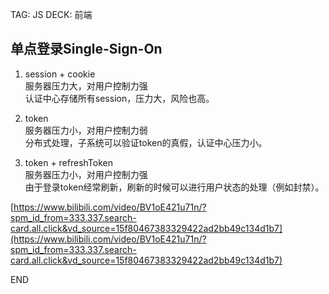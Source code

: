 TAG: JS
DECK: 前端

## 单点登录Single-Sign-On
1. session + cookie  
服务器压力大，对用户控制力强  
认证中心存储所有session，压力大，风险也高。  
  
2. token  
服务器压力小，对用户控制力弱  
分布式处理，子系统可以验证token的真假，认证中心压力小。  
  
3. token + refreshToken  
服务器压力小，对用户控制力强  
由于登录token经常刷新，刷新的时候可以进行用户状态的处理（例如封禁）。  
  
[https://www.bilibili.com/video/BV1oE421u71n/?spm_id_from=333.337.search-card.all.click&vd_source=15f80467383329422ad2bb49c134d1b7](https://www.bilibili.com/video/BV1oE421u71n/?spm_id_from=333.337.search-card.all.click&vd_source=15f80467383329422ad2bb49c134d1b7)

END
<!--ID: 1727539370185-->
